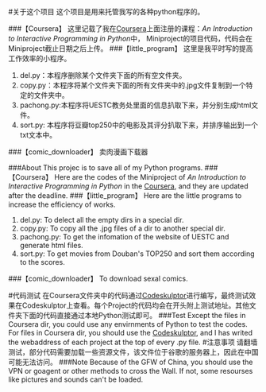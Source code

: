 #关于这个项目
  这个项目是用来托管我写的各种python程序的。
  
###【Coursera】
  这里记载了我在[Coursera](http://www.coursera.org)上面注册的课程：*An Introduction to Interactive Programming in Python*中， Miniproject的项目代码，代码会在Miniproject截止日期之后上传。
###【little_program】
  这里是我平时写的提高工作效率的小程序。

  1. del.py：本程序删除某个文件夹下面的所有空文件夹。
  2. copy.py：本程序将某个文件夹下面的所有文件夹中的.jpg文件复制到一个特定的文件夹中。
  3. pachong.py:本程序将UESTC教务处里面的信息扒取下来，并分别生成html文件。
  4. sort.py: 本程序将豆瓣top250中的电影及其评分扒取下来，并排序输出到一个txt文本中。

###【comic_downloader】
卖肉漫画下载器

###About
  This projec is to save all of my Python programs.
###【Coursera】
  Here are the codes of the Miniproject of *An Introduction to Interactive Programming in Python* in the [Coursera](http://www.coursera.org), and they are updated after the deadline.
###【little_program】
  Here are the little programs to increase the efficiency of works.

  1. del.py: To delect all the empty dirs in a special dir.
  2. copy.py: To copy all the .jpg  files of a dir to another special dir.
  3. pachong.py: To get the infomation of the website of UESTC and generate html files.
  4. sort.py: To get movies from Douban's TOP250 and sort them according to the scores.

###【comic_downloader】
To download sexal comics.
  
#代码测试
  在Coursera文件夹中的代码通过[Codeskulptor](http://www.codeskulptor.org/)进行编写，最终测试效果在Codeskulptor上查看。每个Project的代码均会在开头附上测试地址。其他文件夹下面的代码直接通过本地Python测试即可。
###Test
  Except the files in Coursera dir, you could use any envirnments of Python to test the codes. For files in Coursera dir, you should use the [Codeskulptor](http://www.codeskulptor.org/), and I has writed the webaddress of each project at the top of every .py file.
#注意事项
  请翻墙测试，部分代码需要加载一些资源文件，该文件位于谷歌的服务器上，因此在中国可能无法访问。
###Note
  Because of the GFW of China, you should use the VPN or goagent or other methods to cross the Wall. If not, some resourses like pictures and sounds can't be loaded.
